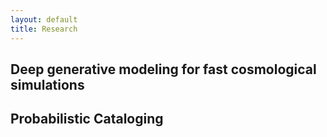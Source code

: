 ```yaml
---
layout: default
title: Research
---
```

<html>
<div>
  <h2 class="post-title">Deep generative modeling for fast cosmological simulations</h2>
  <h2 class="post-title">Probabilistic Cataloging</h2>
</div>
</html>
